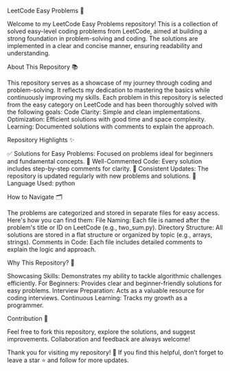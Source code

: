 LeetCode Easy Problems 🚀

Welcome to my LeetCode Easy Problems repository! This is a collection of solved easy-level coding problems from LeetCode, aimed at building a strong foundation in problem-solving and coding. The solutions are implemented in a clear and concise manner, ensuring readability and understanding.

About This Repository 📚

This repository serves as a showcase of my journey through coding and problem-solving. It reflects my dedication to mastering the basics while continuously improving my skills. Each problem in this repository is selected from the easy category on LeetCode and has been thoroughly solved with the following goals:
Code Clarity: Simple and clean implementations.
Optimization: Efficient solutions with good time and space complexity.
Learning: Documented solutions with comments to explain the approach.

Repository Highlights ✨

✅ Solutions for Easy Problems: Focused on problems ideal for beginners and fundamental concepts.
📜 Well-Commented Code: Every solution includes step-by-step comments for clarity.
🔄 Consistent Updates: The repository is updated regularly with new problems and solutions.
🌟 Language Used: python

How to Navigate 🗂️

The problems are categorized and stored in separate files for easy access. Here's how you can find them:
File Naming: Each file is named after the problem's title or ID on LeetCode (e.g., two_sum.py).
Directory Structure: All solutions are stored in a flat structure or organized by topic (e.g., arrays, strings).
Comments in Code: Each file includes detailed comments to explain the logic and approach.

Why This Repository? 🤔

Showcasing Skills: Demonstrates my ability to tackle algorithmic challenges efficiently.
For Beginners: Provides clear and beginner-friendly solutions for easy problems.
Interview Preparation: Acts as a valuable resource for coding interviews.
Continuous Learning: Tracks my growth as a programmer.

Contribution 🤝

Feel free to fork this repository, explore the solutions, and suggest improvements. Collaboration and feedback are always welcome! 

Thank you for visiting my repository! 🌟 If you find this helpful, don’t forget to leave a star ⭐ and follow for more updates.


















